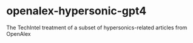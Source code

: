 # openalex-hypersonic-gpt4
The TechIntel treatment of a subset of hypersonics-related articles from OpenAlex
